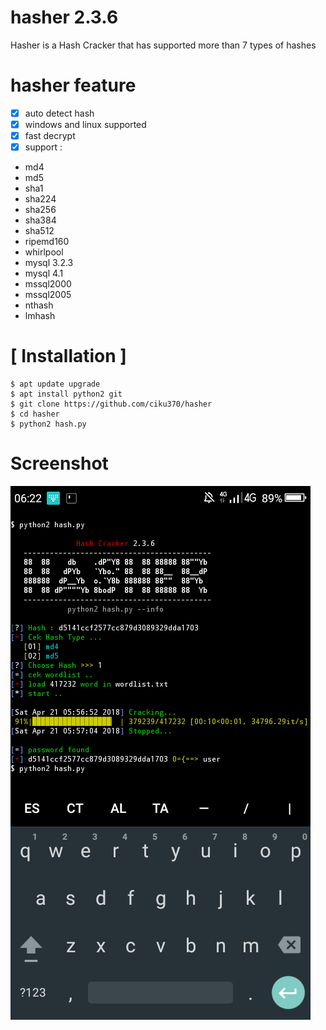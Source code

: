 # hasher 2.3.6

Hasher is a Hash Cracker that has supported more than 7 types of hashes

# hasher feature
- [x] auto detect hash
- [x] windows and linux supported
- [x] fast decrypt
- [x] support :

- md4
- md5
- sha1
- sha224
- sha256 
- sha384
- sha512
- ripemd160
- whirlpool
- mysql 3.2.3
- mysql 4.1
- mssql2000
- mssql2005
- nthash
- lmhash

# [ Installation ]
```
$ apt update upgrade
$ apt install python2 git
$ git clone https://github.com/ciku370/hasher
$ cd hasher
$ python2 hash.py
```
# Screenshot
<img src=".images/hasher.png" />

